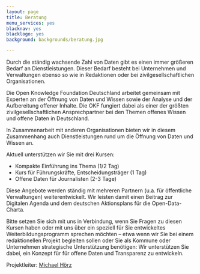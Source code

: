 ```yaml
---
layout: page
title: Beratung
menu_services: yes
blacknav: yes
blacklogo: yes
background: backgrounds/beratung.jpg

---
```


Durch die ständig wachsende Zahl von Daten gibt es einen immer größeren Bedarf an Dienstleistungen. Dieser Bedarf besteht bei Unternehmen und Verwaltungen ebenso so wie in Redaktionen oder bei zivilgesellschaftlichen Organisationen.

Die Open Knowledge Foundation Deutschland arbeitet gemeinsam mit Experten an der Öffnung von Daten und Wissen sowie der Analyse und der Aufbereitung offener Inhalte. Die OKF fungiert dabei als einer der größten zivilgesellschaftlichen Ansprechpartner bei den Themen offenes Wissen und offene Daten in Deutschland.

In Zusammenarbeit mit anderen Organisationen bieten wir in diesem Zusammenhang auch Dienstleistungen rund um die Öffnung von Daten und Wissen an.

Aktuell unterstützen wir Sie mit drei Kursen:

* Kompakte Einführung ins Thema (1/2 Tag)
* Kurs für Führungskräfte, Entscheidungsträger (1 Tag)
* Offene Daten für Journalisten (2-3 Tage)

Diese Angebote werden ständig mit mehreren Partnern (u.a. für öffentliche Verwaltungen) weiterentwickelt. Wir leisten damit einen Beitrag zur Digitalen Agenda und dem deutschen Aktionsplans für die Open-Data-Charta.

Bitte setzen Sie sich mit uns in Verbindung, wenn Sie Fragen zu diesen Kursen haben oder mit uns über ein speziell für Sie entwickeltes Weiterbildungsprogramm sprechen möchten – etwa wenn wir Sie bei einem redaktionellen Projekt begleiten sollen oder Sie als Kommune oder Unternehmen strategische Unterstützung benötigen: Wir unterstützen Sie dabei, ein Konzept für für offene Daten und Transparenz zu entwickeln.

Projektleiter: [Michael Hörz](mailto:training@okfn.de)
